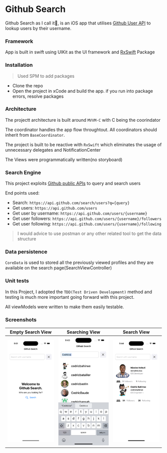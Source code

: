 # Github Search

Github Search as I call it🥳, is an iOS app that utilises [Github User API](https://docs.github.com/en/rest/users/users?apiVersion=2022-11-28) to lookup users by their username.

### Framework

App is built in swift using UIKit as the UI framework and [RxSwift](https://github.com/ReactiveX/RxSwift) Package

### Installation

> Used SPM to add packages

- Clone the repo
- Open the project in xCode and build the app. if you run into package errors, resolve packages

### Architecture

The projectt architecture is built around `MVVM-C` with C being the coorindator

The coordinator handles the app flow throughtout. All coordinators should inherit from `BaseCoordinator`.

The project is built to be reactive with `RxSwift` which eliminates the usage of unnecessary delegates and NotificationCenter

The Views were programmatically written(no storyboard)

### Search Engine

This project exploits [Github public APIs](https://api.github.com) to query and search users

End points used:

- Search: `https://api.github.com/search/users?q={query}`
- Get users: `https://api.github.com/users`
- Get user by username: `https://api.github.com/users/{username}`
- Get user followers: `https://api.github.com/users/{username}/followers`
- Get user following: `https://api.github.com/users/{username}/following`

> I would advice to use postman or any other related tool to get the data structure

### Data persistence

`CoreData` is used to stored all the previously viewed profiles and they are available on the search page(SearchViewController)

### Unit tests

In this Project, I adopted the `TDD(Test Driven Development)` method and testing is much more important going forward with this project.

All viewModels were written to make them easily testable.

### Screenshots

| **Empty Search View** | **Searching View** | **Search View** |
| --- | --- | --- |
| <img src="./screenshots/empty_search.png" width="250" /> | <img src="./screenshots/searching.png" width="250" /> | <img src="./screenshots/filled_search.png" width="250" /> |
